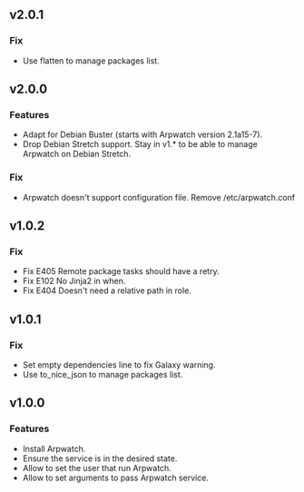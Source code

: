 ## v2.0.1

### Fix
* Use flatten to manage packages list.

## v2.0.0

### Features
* Adapt for Debian Buster (starts with Arpwatch version 2.1a15-7).
* Drop Debian Stretch support. Stay in v1.* to be able to manage Arpwatch on Debian Stretch.

### Fix
* Arpwatch doesn't support configuration file. Remove /etc/arpwatch.conf

## v1.0.2

### Fix
* Fix E405 Remote package tasks should have a retry.
* Fix E102 No Jinja2 in when.
* Fix E404 Doesn't need a relative path in role.

## v1.0.1

### Fix
* Set empty dependencies line to fix Galaxy warning.
* Use to_nice_json to manage packages list.

## v1.0.0

### Features
* Install Arpwatch.
* Ensure the service is in the desired state.
* Allow to set the user that run Arpwatch.
* Allow to set arguments to pass Arpwatch service.
